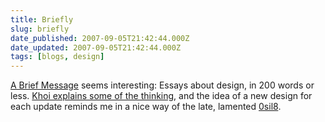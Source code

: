 ```yaml
---
title: Briefly
slug: briefly
date_published: 2007-09-05T21:42:44.000Z
date_updated: 2007-09-05T21:42:44.000Z
tags: [blogs, design]
---
```


[A Brief Message](https://web.archive.org/web/20071005221109/http://abriefmessage.com/) seems interesting: Essays about design, in 200 words or less. [Khoi explains some of the thinking](http://www.subtraction.com/archives/2007/0903_a_lengthy_me.php), and the idea of a new design for each update reminds me in a nice way of the late, lamented [0sil8](https://web.archive.org/web/20070928181601/http://www.0sil8.com/).
